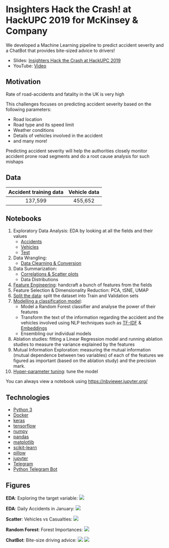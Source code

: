 # Insighters Hack the Crash! at HackUPC 2019 for McKinsey & Company

We developed a Machine Learning pipeline to predict accident severity and a ChatBot that provides bite-sized advice to drivers!

* Slides: [Insighters Hack the Crash at HackUPC 2019](https://docs.google.com/presentation/d/1sK5sU6ylB1pbYWWhIcHx5wlWGj2-LtTnmiU1Fhd6T_Y/edit?usp=sharing)
* YouTube: [Video](https://www.youtube.com/watch?v=fVg1szW6j-s)

## Motivation

Rate of road-accidents and fatality in the UK is very high

This challenges focuses on predicting accident severity based on the following parameters:
* Road location
* Road type and its speed limit
* Weather conditions
* Details of vehicles involved in the accident
* and many more!

Predicting accident severity will help the authorities closely monitor accident prone road segments and do a root cause analysis for such mishaps

## Data

| Accident training data | Vehicle data |
| :-------------: | :-------------:|
| 137,599 | 455,652 |

## Notebooks

1. Exploratory Data Analysis: EDA by looking at all the fields and their values
   * [Accidents](src/notebooks/1.%20Exploring%20Accidents.ipynb)
   * [Vehicles](src/notebooks/1.%20Exploring%20Accidents.ipynb)
   * [Test](src/notebooks/1.%20Exploring%20Accidents.ipynb)
2. Data Wrangling:
   * [Data Clearning & Conversion](src/notebooks/2.%20Convert%20vehicles%20data%20to%20text%20III.ipynb) 
3. Data Summarization:
   * [Correlations & Scatter plots](src/notebooks/3.%20Correlations%20%26%20Scatter%20plots.ipynb)
   * Data Distributions
4. [Feature Engineering](src/notebooks/4.%20Features%20II.ipynb): handcraft a bunch of features from the fields
5. Feature Selection & Dimensionality Reduction: PCA, tSNE, UMAP
6. [Split the data](src/notebooks/5.%20Split%20Train%20and%20Val%20sets.ipynb): split the dataset into Train and Validation sets
7. [Modelling a classification model](src/notebooks/6.%20Modelling.ipynb):
   * Model a Random Forest classifier and analyse the power of their features
   * Transform the text of the information regarding the accident and the vehicles involved using NLP techniques such as [TF-IDF](src/notebooks/6.%20Modelling%20with%20TF-IDF.ipynb) & [Embeddings](6.%20Modelling%20with%20Embeddings.ipynb)
   * Ensembling our individual models
8. Ablation studies: fitting a Linear Regression model and running ablation studies to measure the variance explained by the features
9. Mutual Information Exploration: measuring the mutual information (mutual dependence between two variables) of each of the features we figured as important (based on the ablation study) and the precision mark.
10. [Hyper-parameter tuning](7.%20Hyper-parameter%20Tuning.ipynb): tune the model

You can always view a notebook using https://nbviewer.jupyter.org/

## Technologies

* [Python 3](https://www.python.org/)
* [Docker](https://www.docker.com/)
* [keras](https://keras.io)
* [tensorflow](https://www.tensorflow.org/)
* [numpy](http://www.numpy.org)
* [pandas](https://pandas.pydata.org/)
* [matplotlib](https://matplotlib.org/)
* [scikit-learn](https://scikit-learn.org/)
* [pillow](https://pillow.readthedocs.io/)
* [jupyter](https://jupyter.org/)
* [Telegram](https://telegram.org/)
* [Python Telegram Bot](https://github.com/python-telegram-bot/python-telegram-bot)

## Figures

**EDA**: Exploring the target variable:
![](figures/EDA_target.png)

**EDA**: Daily Accidents in January:
![](figures/EDA_January_daily.png)

**Scatter**: Vehicles vs Casualties:
![](figures/Scatter_number_of_vehicles_vs_number_of_casualties.png)

**Random Forest**: Forest Importances:
![](figures/modelling_Random_Forest_Top_10_Feature_Importances.png)

**ChatBot**: Bite-size driving advice:
![](figures/bot1.jpeg)
![](figures/bot2.jpeg)
